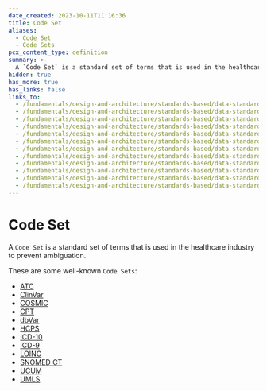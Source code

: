 ```yaml
---
date_created: 2023-10-11T11:16:36
title: Code Set
aliases:
  - Code Set
  - Code Sets
pcx_content_type: definition
summary: >-
  A `Code Set` is a standard set of terms that is used in the healthcare industry to prevent ambiguation.
hidden: true
has_more: true
has_links: false
links_to:
  - /fundamentals/design-and-architecture/standards-based/data-standards/atc
  - /fundamentals/design-and-architecture/standards-based/data-standards/clinvar
  - /fundamentals/design-and-architecture/standards-based/data-standards/cosmic
  - /fundamentals/design-and-architecture/standards-based/data-standards/cpt
  - /fundamentals/design-and-architecture/standards-based/data-standards/dbvar
  - /fundamentals/design-and-architecture/standards-based/data-standards/hcps
  - /fundamentals/design-and-architecture/standards-based/data-standards/icd-10
  - /fundamentals/design-and-architecture/standards-based/data-standards/icd-9
  - /fundamentals/design-and-architecture/standards-based/data-standards/loinc
  - /fundamentals/design-and-architecture/standards-based/data-standards/snomed
  - /fundamentals/design-and-architecture/standards-based/data-standards/ucum
  - /fundamentals/design-and-architecture/standards-based/data-standards/umls
---
```


# Code Set

A `Code Set` is a standard set of terms that is used in the healthcare industry to prevent ambiguation.

These are some well-known `Code Sets`:

- [ATC](/fundamentals/design-and-architecture/standards-based/data-standards/atc)
- [ClinVar](/fundamentals/design-and-architecture/standards-based/data-standards/clinvar)
- [COSMIC](/fundamentals/design-and-architecture/standards-based/data-standards/cosmic)
- [CPT](/fundamentals/design-and-architecture/standards-based/data-standards/cpt)
- [dbVar](/fundamentals/design-and-architecture/standards-based/data-standards/dbvar)
- [HCPS](/fundamentals/design-and-architecture/standards-based/data-standards/hcps)
- [ICD-10](/fundamentals/design-and-architecture/standards-based/data-standards/icd-10)
- [ICD-9](/fundamentals/design-and-architecture/standards-based/data-standards/icd-9)
- [LOINC](/fundamentals/design-and-architecture/standards-based/data-standards/loinc)
- [SNOMED CT](/fundamentals/design-and-architecture/standards-based/data-standards/snomed)
- [UCUM](/fundamentals/design-and-architecture/standards-based/data-standards/ucum)
- [UMLS](/fundamentals/design-and-architecture/standards-based/data-standards/umls)
